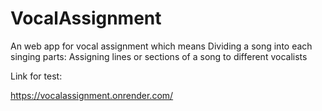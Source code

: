 # VocalAssignment
An web app for vocal assignment which means Dividing a song into each singing parts: Assigning lines or sections of a song to different vocalists

Link for test:

https://vocalassignment.onrender.com/
